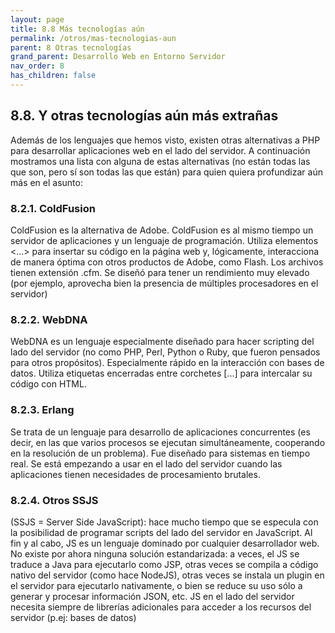 ```yaml
---
layout: page
title: 8.8 Más tecnologías aún
permalink: /otros/mas-tecnologias-aun
parent: 8 Otras tecnologías
grand_parent: Desarrollo Web en Entorno Servidor
nav_order: 8
has_children: false
---
```


## 8.8. Y otras tecnologías aún más extrañas

Además de los lenguajes que hemos visto, existen otras alternativas a PHP para desarrollar aplicaciones web en el lado del servidor.
A continuación mostramos una lista con alguna de estas alternativas (no están todas las que son, pero sí son todas las que están) para quien quiera profundizar aún más en el asunto:

### 8.2.1. ColdFusion

ColdFusion es la alternativa de Adobe. ColdFusion es al mismo tiempo un servidor de aplicaciones y un lenguaje de programación. Utiliza elementos <...> para insertar su código en la página web y, lógicamente, interacciona de manera óptima con otros productos de Adobe, como Flash. Los archivos tienen extensión .cfm. Se diseñó para tener un rendimiento muy elevado (por ejemplo, aprovecha bien la presencia de múltiples procesadores en el servidor) 

### 8.2.2. WebDNA

WebDNA es un lenguaje especialmente diseñado para hacer scripting del lado del servidor (no como PHP, Perl, Python o Ruby, que fueron pensados para otros propósitos). Especialmente rápido en la interacción con bases de datos. Utiliza etiquetas encerradas entre corchetes [...] para intercalar su código con HTML. 

### 8.2.3. Erlang

Se trata de un lenguaje para desarrollo de aplicaciones concurrentes (es decir, en las que varios procesos se ejecutan simultáneamente, cooperando en la resolución de un problema). Fue diseñado para sistemas en tiempo real. Se está empezando a usar en el lado del servidor cuando las aplicaciones tienen necesidades de procesamiento brutales. 

### 8.2.4. Otros SSJS

(SSJS = Server Side JavaScript): hace mucho tiempo que se especula con la posibilidad de programar scripts del lado del servidor en JavaScript. Al fin y al cabo, JS es un lenguaje dominado por cualquier desarrollador web. No existe por ahora ninguna solución estandarizada: a veces, el JS se traduce a Java para ejecutarlo como JSP, otras veces se compila a código nativo del servidor (como hace NodeJS), otras veces se instala un plugin en el servidor para ejecutarlo nativamente, o bien se reduce su uso sólo a generar y procesar información JSON, etc. JS en el lado del servidor necesita siempre de librerías adicionales para acceder a los recursos del servidor (p.ej: bases de datos) 